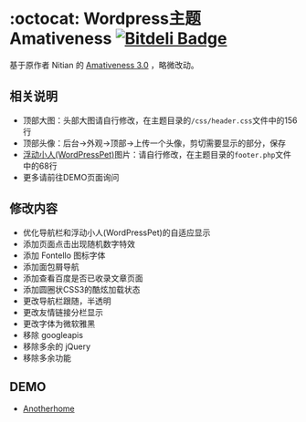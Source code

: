 :octocat: Wordpress主题　Amativeness [![Bitdeli Badge](https://d2weczhvl823v0.cloudfront.net/DIYgod/amativeness/trend.png)](https://bitdeli.com/free "Bitdeli Badge")
===========

基于原作者 Nitian 的 [Amativeness 3.0](http://azfashao.com/amativeness3-0/) ，略微改动。

相关说明
----------------

+ 顶部大图：头部大图请自行修改，在主题目录的`/css/header.css`文件中的156行
+ 顶部头像：后台->外观->顶部->上传一个头像，剪切需要显示的部分，保存
+ [浮动小人(WordPressPet)](https://github.com/DIYgod/WordPressPet)图片：请自行修改，在主题目录的`footer.php`文件中的68行
+ 更多请前往DEMO页面询问

修改内容
----------------

+ 优化导航栏和浮动小人(WordPressPet)的自适应显示
+ 添加页面点击出现随机数字特效
+ 添加 Fontello 图标字体
+ 添加面包屑导航
+ 添加查看百度是否已收录文章页面
+ 添加圆圈状CSS3的酷炫加载状态
+ 更改导航栏跟随，半透明
+ 更改友情链接分栏显示
+ 更改字体为微软雅黑
+ 移除 googleapis
+ 移除多余的 jQuery
+ 移除多余功能

DEMO
----------------

+ [Anotherhome](http://www.anotherhome.net)
